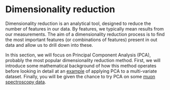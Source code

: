 # Dimensionality reduction

Dimensionality reduction is an analytical tool, designed to reduce the number of features in our data. 
By features, we typically mean results from our measurements. 
The aim of a dimensionality reduction process is to find the most important features (or combinations of features) present in out data and allow us to drill down into these. 

In this section, we will focus on Principal Component Analysis (PCA), probably the most popular dimensionality reduction method. 
First, we will introduce some mathematical background of how this method operates before looking in detail at an [example](./example) of applying PCA to a multi-variate dataset. 
Finally, you will be given the chance to try PCA on some [muon spectroscopy data](./example).